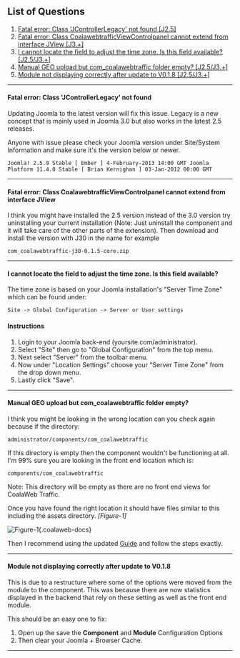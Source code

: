 ## List of Questions
1.  [Fatal error: Class 'JControllerLegacy' not found \[J2.5\]](#q1)
2.  [Fatal error: Class CoalawebtrafficViewControlpanel cannot extend from interface JView \[J3.+\]](#q2)
3.  [I cannot locate the field to adjust the time zone. Is this field available? \[J2.5/J3.+\]](#q3)
4.  [Manual GEO upload but com_coalawebtraffic folder empty? \[J2.5/J3.+\]](#q4)
5.  [Module not displaying correctly after update to V0.1.8 \[J2.5/J3.+\]](#q5)

***

#### <a class="doc-top"  name="q1"></a>Fatal error: Class 'JControllerLegacy' not found

Updating Joomla to the latest version will fix this issue. Legacy is a new concept that is mainly used in Joomla 3.0 but also works in the latest 2.5 releases.

Anyone with issue please check your Joomla version under Site/System Information and make sure it's the version below or newer.

    Joomla! 2.5.9 Stable [ Ember ] 4-February-2013 14:00 GMT Joomla Platform 11.4.0 Stable [ Brian Kernighan ] 03-Jan-2012 00:00 GMT

***

#### <a name="q2"></a>Fatal error: Class CoalawebtrafficViewControlpanel cannot extend from interface JView

I think you might have installed the 2.5 version instead of the 3.0 version try uninstalling your current installation (Note: Just uninstall the component and it will take care of the other parts of the extension). Then download and install the version with J30 in the name for example

    com_coalawebtraffic-j30-0.1.5-core.zip

***

#### <a name="q3"></a>I cannot locate the field to adjust the time zone. Is this field available?

The time zone is based on your Joomla installation's "Server Time Zone" which can be found under:

    Site -> Global Configuration -> Server or User settings

#### Instructions

1.  Login to your Joomla back-end (yoursite.com/administrator).
2.  Select "Site" then go to "Global Configuration" from the top menu.
3.  Next select "Server" from the toolbar menu.
4.  Now under "Location Settings" choose your "Server Time Zone" from the drop down menu.
5.  Lastly click "Save".

***

#### <a name="q4"></a>Manual GEO upload but com_coalawebtraffic folder empty?

I think you might be looking in the wrong location can you check again because if the directory:

    administrator/components/com_coalawebtraffic

If this directory is empty then the component wouldn't be functioning at all. I'm 99% sure you are looking in the front end location which is:

    components/com_coalawebtraffic

<div class="uk-alert">Note: This directory will be empty as there are no front end views for CoalaWeb Traffic.</div>

Once you have found the right location it should have files similar to this including the assets directory. *\[Figure-1\]*

![Figure-1](http://cdn.coalaweb.com/images/docs/joomla-extensions/traffic/faq/cw-traffic-faq-geo-1.png "Figure-1"){.coalaweb-docs}

Then I recommend using the updated [Guide](/support/documentation/category/extensions) and follow the steps exactly.

***

#### <a name="q5"></a>Module not displaying correctly after update to V0.1.8

This is due to a restructure where some of the options were moved from the module to the component. This was because there are now statistics displayed in the backend that rely on these setting as well as the front end module.

This should be an easy one to fix:

1.  Open up the save the **Component** and **Module** Configuration Options
2.  Then clear your Joomla + Browser Cache.

***